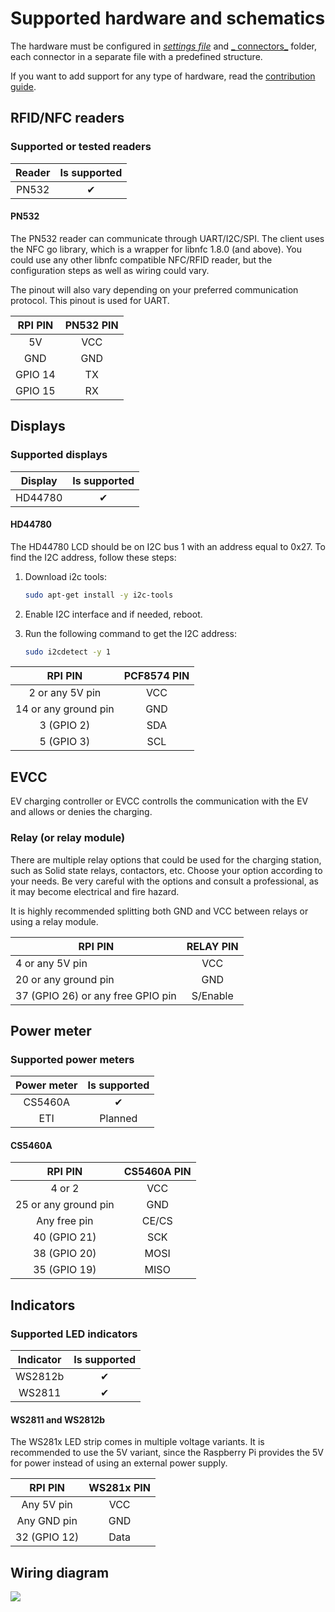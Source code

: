 # Supported hardware and schematics

The hardware must be configured in [_settings file_](../../configs/settings.json) and [_
connectors_](../../configs/connectors)
folder, each connector in a separate file with a predefined structure.

If you want to add support for any type of hardware, read
the [contribution guide](../contribution/adding-support-for-hardware.md).

## RFID/NFC readers

### Supported or tested readers

| Reader | Is supported | 
|:------:|:------------:|
| PN532  |      ✔       |

#### PN532

The PN532 reader can communicate through UART/I2C/SPI. The client uses the NFC go library, which is a wrapper for libnfc
1.8.0 (and above). You could use any other libnfc compatible NFC/RFID reader, but the configuration steps as well as
wiring could vary.

The pinout will also vary depending on your preferred communication protocol. This pinout is used for UART.

| RPI PIN | PN532 PIN | 
|:-------:|:---------:|
|   5V    |    VCC    |
|   GND   |    GND    | 
| GPIO 14 |    TX     |
| GPIO 15 |    RX     | 

## Displays

### Supported displays

| Display | Is supported | 
|:-------:|:------------:|
| HD44780 |      ✔       |

#### HD44780

The HD44780 LCD should be on I2C bus 1 with an address equal to 0x27. To find the I2C address, follow these steps:

1. Download i2c tools:

   ```bash
   sudo apt-get install -y i2c-tools
   ```

2. Enable I2C interface and if needed, reboot.

3. Run the following command to get the I2C address:

   ```bash
   sudo i2cdetect -y 1 
   ```

|       RPI PIN        | PCF8574 PIN | 
|:--------------------:|:-----------:|
|   2 or any 5V pin    |     VCC     |
| 14 or any ground pin |     GND     | 
|      3 (GPIO 2)      |     SDA     |
|      5 (GPIO 3)      |     SCL     | 

## EVCC

EV charging controller or EVCC controlls the communication with the EV and allows or denies the charging.

### Relay (or relay module)

There are multiple relay options that could be used for the charging station, such as Solid state relays, contactors,
etc. Choose your option according to your needs. Be very careful with the options and consult a professional, as it may
become electrical and fire hazard.

It is highly recommended splitting both GND and VCC between relays or using a relay module.

| RPI PIN                           | RELAY PIN | 
|-----------------------------------|:---------:|
| 4 or any 5V pin                   |    VCC    | 
| 20 or any ground pin              |    GND    |  
| 37 (GPIO 26) or any free GPIO pin | S/Enable  |  

## Power meter

### Supported power meters

| Power meter | Is supported | 
|:-----------:|:------------:|
|   CS5460A   |      ✔       |
|     ETI     |   Planned    |

#### CS5460A

|       RPI PIN        | CS5460A PIN |  
|:--------------------:|:-----------:|
|        4 or 2        |     VCC     | 
| 25 or any ground pin |     GND     | 
|     Any free pin     |    CE/CS    |   
|     40 (GPIO 21)     |     SCK     |    
|     38 (GPIO 20)     |    MOSI     |    
|     35 (GPIO 19)     |    MISO     |  

## Indicators

### Supported LED indicators

| Indicator | Is supported | 
|:---------:|:------------:|
|  WS2812b  |      ✔       |
|  WS2811   |      ✔       |

#### WS2811 and WS2812b

The WS281x LED strip comes in multiple voltage variants. It is recommended to use the 5V variant, since the Raspberry Pi
provides the 5V for power instead of using an external power supply.

|   RPI PIN    | WS281x PIN |  
|:------------:|:----------:|
|  Any 5V pin  |    VCC     | 
| Any GND pin  |    GND     |   
| 32 (GPIO 12) |    Data    |

## Wiring diagram

![](WiringSketch_eng.png)
